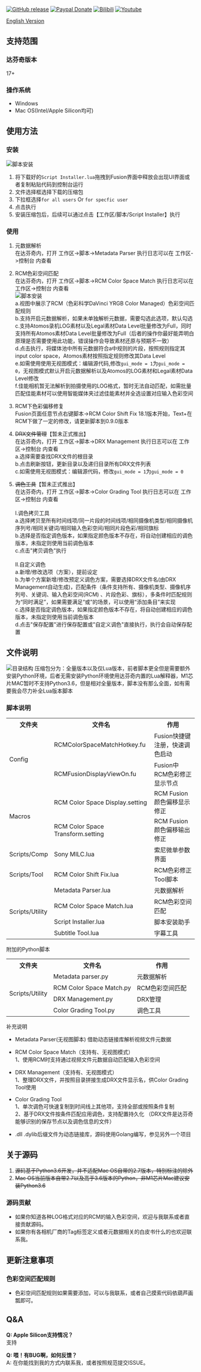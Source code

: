 [![GitHub release](https://img.shields.io/github/release/fukco/DaVinciResolveScript?&style=flat-square)](https://github.com/fukco/DaVinciResolveScript/releases/latest)
[![Paypal Donate](https://img.shields.io/badge/donate-paypal-00457c.svg?logo=paypal&style=flat-square)](https://www.paypal.com/donate/?business=9BGFEVJPEFZAQ&no_recurring=0&currency_code=USD&source=qr)
[![Bilibili](https://img.shields.io/badge/dynamic/json?label=Bilibili&query=%24.data.follower&url=https%3A%2F%2Fapi.bilibili.com%2Fx%2Frelation%2Fstat%3Fvmid%3D26755389&style=social&logo=Bilibili)](https://space.bilibili.com/26755389)
[![Youtube](https://img.shields.io/youtube/channel/subscribers/UCb7NsYnLmtPTn-yddNTcVKA?style=social&label=Youtube)](https://www.youtube.com/channel/UCb7NsYnLmtPTn-yddNTcVKA)

[English Version](README-EN.md)

## 支持范围
### 达芬奇版本
17+

### 操作系统
* Windows
* Mac OS(Intel/Apple Silicon均可)

## 使用方法

### 安装
   ![脚本安装](assets/脚本安装界面.png)
1. 将下载好的`Script Installer.lua`拖拽到Fusion界面中释放会出现UI界面或者复制粘贴代码到控制台运行<br/>
2. 文件选择框选择下载的压缩包<br/>
3. 下拉框选择`for all users` Or `for specfic user`<br/>
4. 点击执行
5. 安装压缩包后，后续可以通过点击【工作区/脚本/Script Installer】执行

### 使用

1. 元数据解析<br/>
   在达芬奇内，打开 工作区->脚本->Metadata Parser 执行日志可以在 工作区->控制台 内查看


2. RCM色彩空间匹配<br/>
   在达芬奇内，打开 工作区->脚本->RCM Color Space Match 执行日志可以在 工作区->控制台 内查看<br/>
   ![脚本安装](assets/RCM色彩匹配.png)<br/>
   a.视图中展示了RCM（色彩科学DaVinci YRGB Color Managed）色彩空间匹配规则<br/>
   b.支持开启元数据解析，如果未单独解析元数据，需要勾选此选项，默认勾选<br/>
   c.支持Atomos录机LOG素材以及Legal素材Data Level批量修改为Full，同时支持所有Atomos素材Data
   Level批量修改为Full（后者的操作你最好能弄明白原理是否需要使用此功能，错误操作会导致素材还原与预期不一致）<br/>
   d.点击执行，将媒体池中所有元数据符合a中规则的片段，按照规则指定其input color space，Atomos素材按照指定规则修改其Data Level<br/>
   e.如需使用使用无视图模式：编辑源代码,修改`gui_mode = 1`为`gui_mode = 0`，无视图模式默认开启元数据解析以及Atomos的LOG素材和Legal素材Data Level修改<br/>
   f.佳能相机暂无法解析到拍摄使用的LOG格式，暂时无法自动匹配，如需批量匹配佳能素材可以使用智能媒体夹过滤佳能素材并全选设置对应输入色彩空间


3. RCM下色彩偏移修复<br/>
   Fusion页面任意节点右键脚本->RCM Color Shift Fix
   18.1版本开始，Text+在RCM下做了一定的修改，请更新脚本到0.9.0版本


4. ~~DRX文件管理~~【暂未正式推出】<br/>
   在达芬奇内，打开 工作区->脚本->DRX Management 执行日志可以在 工作区->控制台 内查看<br/>
   a.选择需要查找DRX文件的根目录<br/>
   b.点击刷新按钮，更新目录以及递归目录所有DRX文件列表<br/>
   c.如需使用无视图模式：编辑源代码，修改`gui_mode = 1`为`gui_mode = 0`


5. ~~调色工具~~【暂未正式推出】<br/>
   在达芬奇内，打开 工作区->脚本->Color Grading Tool 执行日志可以在 工作区->控制台 内查看<br/><br/>
   I.调色拷贝工具<br/>
   a.选择拷贝至所有时间线项/同一片段的时间线项/相同摄像机类型/相同摄像机序列号/相同关键词/相同输入色彩空间/相同片段色彩/相同旗标<br/>
   b.选择是否指定调色版本，如果指定颜色版本不存在，将自动创建相应的调色版本，未指定则使用当前调色版本<br/>
   c.点击"拷贝调色"执行<br/><br/>
   II.自定义调色<br/>
   a.新增/修改选项（方案），提前设定<br/>
   b.为单个方案新增/修改预定义调色方案，需要选择DRX文件名(由DRX Management自动生成)，匹配条件（条件支持所有、摄像机类型、摄像机序列号、关键词、输入色彩空间(RCM)
   、片段色彩、旗标），多条件时匹配规则为“同时满足”，如果需要满足“或”的场景，可以使用“添加条目”来实现<br/>
   c.选择是否指定调色版本，如果指定颜色版本不存在，将自动创建相应的调色版本，未指定则使用当前调色版本<br/>
   d.点击"保存配置"进行保存配置或"自定义调色"直接执行，执行会自动保存配置<br/>


## 文件说明
![目录结构](assets/压缩包目录结构.png)
压缩包分为：全量版本以及仅Lua版本，前者脚本更全但是需要额外安装Python环境，后者无需安装Python环境使用达芬奇内置的Lua解释器，M1芯片MAC暂时不支持Python3.6，但是相对全量版本，脚本没有那么全面，如有需要我会尽力补全Lua版本脚本

### 脚本说明
<table>
  <tr>
    <th>文件夹</th>
    <th>文件名</th>
    <th>作用</th>
  </tr>
  <tr>
    <td rowspan="2">Config</td>
    <td>RCMColorSpaceMatchHotkey.fu</td>
    <td>Fusion快捷键注册，快速调色启动</td>
  </tr>
  <tr>
    <td>RCMFusionDisplayViewOn.fu</td>
    <td>Fusion中RCM色彩修正显示节点</td>
  </tr>
  <tr>
    <td rowspan="2">Macros</td>
    <td>RCM Color Space Display.setting</td>
    <td>RCM Fusion颜色偏移显示修正</td>
  </tr>
  <tr>
    <td>RCM Color Space Transform.setting</td>
    <td>RCM Fusion颜色偏移输出修正</td>
  </tr>
  <tr>
    <td rowspan="1">Scripts/Comp</td>
    <td>Sony MILC.lua</td>
    <td>索尼微单参数界面</td>
  </tr>
  <tr>
    <td>Scripts/Tool</td>
    <td>RCM Color Shift Fix.lua</td>
    <td>RCM色彩修正Tool脚本</td>
  </tr>
  <tr>
    <td rowspan="4">Scripts/Utility</td>
    <td>Metadata Parser.lua</td>
    <td>元数据解析</td>
  </tr>
  <tr>
    <td>RCM Color Space Match.lua</td>
    <td>RCM色彩空间匹配</td>
  </tr>
  <tr>
    <td>Script Installer.lua</td>
    <td>脚本安装助手</td>
  </tr>
  <tr>
    <td>Subtitle Tool.lua</td>
    <td>字幕工具</td>
  </tr>
</table>

附加的Python脚本
<table>
  <tr>
    <th>文件夹</th>
    <th>文件名</th>
    <th>作用</th>
  </tr>
  <tr>
    <td rowspan="4">Scripts/Utility</td>
    <td>Metadata parser.py</td>
    <td>元数据解析</td>
  </tr>
  <tr>
    <td>RCM Color Space Match.py</td>
    <td>RCM色彩空间匹配</td>
  </tr>
  <tr>
    <td>DRX Management.py</td>
    <td>DRX管理</td>
  </tr>
  <tr>
    <td>Color Grading Tool.py</td>
    <td>调色工具</td>
  </tr>
</table>

补充说明
* Metadata Parser(无视图脚本) 借助动态链接库解析视频文件元数据


* RCM Color Space Match（支持有、无视图模式）<br/>
  1、使用RCM时支持通过视频文件元数据自动匹配输入色彩空间<br/>


* DRX Management（支持有、无视图模式）<br/>
  1、整理DRX文件，并按照目录拼接生成DRX文件显示名，供Color Grading Tool使用


* Color Grading Tool<br/>
  1、单次调色可快速复制到时间线上其他项，支持全部或按照条件复制<br/>
  2、基于DRX文件按条件匹配应用调色，支持配置持久化 （DRX文件是达芬奇能够识别的保存节点以及调色信息的文件）


* .dll .dylib后缀文件为动态链接库，源码使用Golang编写，参见另外一个项目

## 关于源码

1. ~~源码基于Python3.6开发，并不适配Mac OS自带的2.7版本，特别标注的除外~~
2. ~~Mac OS当前版本自带2.7以及高于3.6版本的Python，非M1芯片Mac建议安装Python3.6~~

### 源码贡献

* 如果你知道各种LOG格式对应的RCM的输入色彩空间，欢迎与我联系或者直接贡献源码。
* 如果你有各相机厂商的Tag标签定义或者元数据相关的白皮书什么的也欢迎联系我。

## 更新注意事项

### 色彩空间匹配规则

* 色彩空间匹配规则如果需要添加，可以与我联系，或者自己摸索代码依葫芦画瓢即可。

## Q&A

**Q: Apple Silicon支持情况？**<br/>
支持

**Q: 喂！有BUG啊，如何反馈？**<br/>
A: 在你能找到我的方式内联系我，或者按照规范提交ISSUE。

